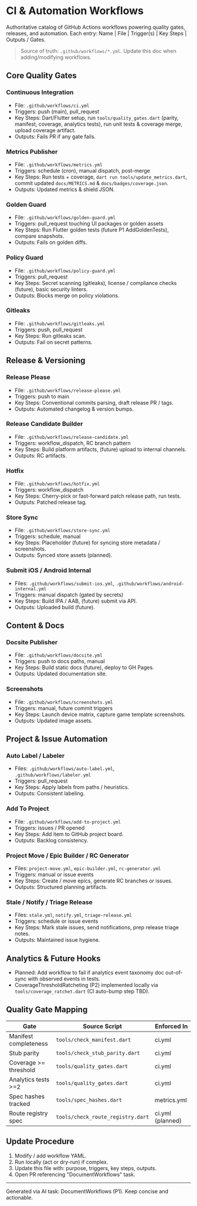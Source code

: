 # CI & Automation Workflows

Authoritative catalog of GitHub Actions workflows powering quality gates, releases, and automation. Each entry: Name | File | Trigger(s) | Key Steps | Outputs / Gates.

> Source of truth: `.github/workflows/*.yml`. Update this doc when adding/modifying workflows.

## Core Quality Gates

### Continuous Integration

-    File: `.github/workflows/ci.yml`
-    Triggers: push (main), pull_request
-    Key Steps: Dart/Flutter setup, run `tools/quality_gates.dart` (parity, manifest, coverage, analytics tests), run unit tests & coverage merge, upload coverage artifact.
-    Outputs: Fails PR if any gate fails.

### Metrics Publisher

-    File: `.github/workflows/metrics.yml`
-    Triggers: schedule (cron), manual dispatch, post-merge
-    Key Steps: Run tests + coverage, `dart run tools/update_metrics.dart`, commit updated `docs/METRICS.md` & `docs/badges/coverage.json`.
-    Outputs: Updated metrics & shield JSON.

### Golden Guard

-    File: `.github/workflows/golden-guard.yml`
-    Triggers: pull_request touching UI packages or golden assets
-    Key Steps: Run Flutter golden tests (future P1 AddGoldenTests), compare snapshots.
-    Outputs: Fails on golden diffs.

### Policy Guard

-    File: `.github/workflows/policy-guard.yml`
-    Triggers: pull_request
-    Key Steps: Secret scanning (gitleaks), license / compliance checks (future), basic security linters.
-    Outputs: Blocks merge on policy violations.

### Gitleaks

-    File: `.github/workflows/gitleaks.yml`
-    Triggers: push, pull_request
-    Key Steps: Run gitleaks scan.
-    Outputs: Fail on secret patterns.

## Release & Versioning

### Release Please

-    File: `.github/workflows/release-please.yml`
-    Triggers: push to main
-    Key Steps: Conventional commits parsing, draft release PR / tags.
-    Outputs: Automated changelog & version bumps.

### Release Candidate Builder

-    File: `.github/workflows/release-candidate.yml`
-    Triggers: workflow_dispatch, RC branch pattern
-    Key Steps: Build platform artifacts, (future) upload to internal channels.
-    Outputs: RC artifacts.

### Hotfix

-    File: `.github/workflows/hotfix.yml`
-    Triggers: workflow_dispatch
-    Key Steps: Cherry-pick or fast-forward patch release path, run tests.
-    Outputs: Patched release tag.

### Store Sync

-    File: `.github/workflows/store-sync.yml`
-    Triggers: schedule, manual
-    Key Steps: Placeholder (future) for syncing store metadata / screenshots.
-    Outputs: Synced store assets (planned).

### Submit iOS / Android Internal

-    Files: `.github/workflows/submit-ios.yml`, `.github/workflows/android-internal.yml`
-    Triggers: manual dispatch (gated by secrets)
-    Key Steps: Build IPA / AAB, (future) submit via API.
-    Outputs: Uploaded build (future).

## Content & Docs

### Docsite Publisher

-    File: `.github/workflows/docsite.yml`
-    Triggers: push to docs paths, manual
-    Key Steps: Build static docs (future), deploy to GH Pages.
-    Outputs: Updated documentation site.

### Screenshots

-    File: `.github/workflows/screenshots.yml`
-    Triggers: manual, future commit triggers
-    Key Steps: Launch device matrix, capture game template screenshots.
-    Outputs: Updated image assets.

## Project & Issue Automation

### Auto Label / Labeler

-    Files: `.github/workflows/auto-label.yml`, `.github/workflows/labeler.yml`
-    Triggers: pull_request
-    Key Steps: Apply labels from paths / heuristics.
-    Outputs: Consistent labeling.

### Add To Project

-    File: `.github/workflows/add-to-project.yml`
-    Triggers: issues / PR opened
-    Key Steps: Add item to GitHub project board.
-    Outputs: Backlog consistency.

### Project Move / Epic Builder / RC Generator

-    Files: `project-move.yml`, `epic-builder.yml`, `rc-generator.yml`
-    Triggers: manual or issue events
-    Key Steps: Create / move epics, generate RC branches or issues.
-    Outputs: Structured planning artifacts.

### Stale / Notify / Triage Release

-    Files: `stale.yml`, `notify.yml`, `triage-release.yml`
-    Triggers: schedule or issue events
-    Key Steps: Mark stale issues, send notifications, prep release triage notes.
-    Outputs: Maintained issue hygiene.

## Analytics & Future Hooks

-    Planned: Add workflow to fail if analytics event taxonomy doc out-of-sync with observed events in tests.
-    CoverageThresholdRatcheting (P2) implemented locally via `tools/coverage_ratchet.dart` (CI auto-bump step TBD).

## Quality Gate Mapping

| Gate                  | Source Script                     | Enforced In      |
| --------------------- | --------------------------------- | ---------------- |
| Manifest completeness | `tools/check_manifest.dart`       | ci.yml           |
| Stub parity           | `tools/check_stub_parity.dart`    | ci.yml           |
| Coverage >= threshold | `tools/quality_gates.dart`        | ci.yml           |
| Analytics tests >=2   | `tools/quality_gates.dart`        | ci.yml           |
| Spec hashes tracked   | `tools/spec_hashes.dart`          | metrics.yml      |
| Route registry spec   | `tools/check_route_registry.dart` | ci.yml (planned) |

## Update Procedure

1. Modify / add workflow YAML.
2. Run locally (act or dry-run) if complex.
3. Update this file with: purpose, triggers, key steps, outputs.
4. Open PR referencing "DocumentWorkflows" task.

---

Generated via AI task: DocumentWorkflows (P1). Keep concise and actionable.
